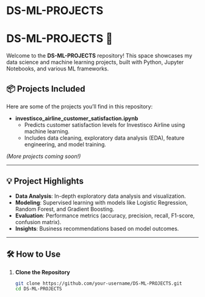 # DS-ML-PROJECTS
# DS-ML-PROJECTS 🚀

Welcome to the **DS-ML-PROJECTS** repository! This space showcases my data science and machine learning projects, built with Python, Jupyter Notebooks, and various ML frameworks.

## 📦 Projects Included

Here are some of the projects you’ll find in this repository:

- **investisco_airline_customer_satisfaction.ipynb**
  - Predicts customer satisfaction levels for Investisco Airline using machine learning.
  - Includes data cleaning, exploratory data analysis (EDA), feature engineering, and model training.

*(More projects coming soon!)*

---

## 💡 Project Highlights

- **Data Analysis**: In-depth exploratory data analysis and visualization.
- **Modeling**: Supervised learning with models like Logistic Regression, Random Forest, and Gradient Boosting.
- **Evaluation**: Performance metrics (accuracy, precision, recall, F1-score, confusion matrix).
- **Insights**: Business recommendations based on model outcomes.

---

## 🛠️ How to Use

1. **Clone the Repository**
   ```bash
   git clone https://github.com/your-username/DS-ML-PROJECTS.git
   cd DS-ML-PROJECTS
